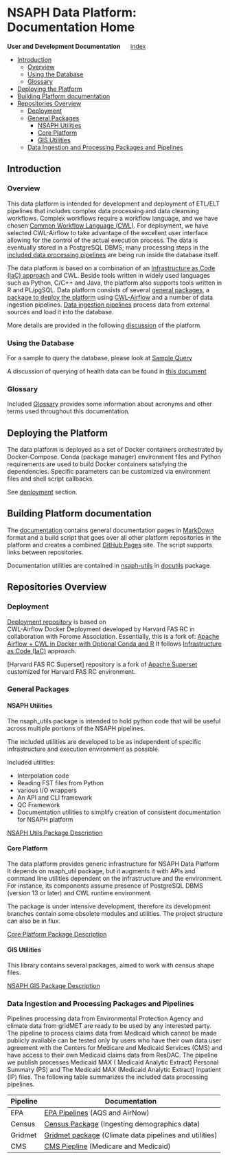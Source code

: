 # NSAPH Data Platform: Documentation Home
 **User and Development Documentation** &nbsp;&nbsp;&nbsp;&nbsp; 
 [index](genindex.html)

<!-- &nbsp;&nbsp;&nbsp;&nbsp; [search](search.html) -->

<!--TOC-->

- [Introduction](#introduction)
  - [Overview](#overview)
  - [Using the Database](#using-the-database)
  - [Glossary](#glossary)
- [Deploying the Platform](#deploying-the-platform)
- [Building Platform documentation](#building-platform-documentation)
- [Repositories Overview](#repositories-overview)
  - [Deployment](#deployment)
  - [General Packages](#general-packages)
    - [NSAPH Utilities](#nsaph-utilities)
    - [Core Platform](#core-platform)
    - [GIS Utilities](#gis-utilities)
  - [Data Ingestion and Processing Packages and Pipelines](#data-ingestion-and-processing-packages-and-pipelines)

<!--TOC-->

## Introduction

### Overview
                                               
This data platform is intended for development and deployment of 
ETL/ELT pipelines that includes complex data processing and data 
cleansing workflows. Complex workflows require a workflow language, 
and we have chosen 
[Common Workflow Language (CWL)](https://www.commonwl.org/).
For deployment, we have selected CWL-Airflow to take advantage of the excellent
user interface allowing for the control of the actual execution process. 
The
data is eventually stored in a PostgreSQL DBMS; many processing steps 
in the 
[included data processing pipelines](#data-ingestion-and-processing-pipelines) 
are being
run inside the database itself. 

The data platform is based on a combination of an 
[Infrastructure as Code (IaC) approach](https://en.wikipedia.org/wiki/Infrastructure_as_code) 
and CWL. Beside tools written in widely used languages such as 
Python, C/C++ and
Java, the platform also supports tools written in R and PL/pgSQL.
Data platform consists of 
several [general packages](#general-packages), 
a [package to deploy the platform](#deploying-the-platform)
using 
[CWL-Airflow](https://cwl-airflow.readthedocs.io/en/latest/)
and a number of data ingestion pipelines. 
[Data ingestion pipelines](#data-ingestion-and-processing-pipelines)
process data from external sources and load it into the database.

More details are provided in the following
[discussion](Rationale.html) 
of the platform.

### Using the Database

For a sample to query the database, please look at
[Sample Query](common/core-platform/doc/SampleQuery.html)

A discussion of querying of health data can be found in 
[this document](common/cms/doc/QueringMedicaid.html)

### Glossary

Included 
[Glossary](glossary.md) provides some information about
acronyms and other terms used throughout this documentation.
               
## Deploying the Platform

The data platform is deployed as a set of Docker containers orchestrated by
Docker-Compose. Conda (package manager) environment files and Python
requirements are used to build Docker containers satisfying the dependencies.
Specific parameters can be customized via environment files and shell script
callbacks.

See [deployment](#deployment) section.
                                      
## Building Platform documentation

The [documentation](https://github.com/NSAPH-Data-Platform/nsaph-platform-docs)
contains general documentation pages in 
[MarkDown](https://www.markdownguide.org/) 
format and a build script that goes over all other platform 
repositories in the platform
and creates a combined [GitHub Pages](https://pages.github.com/) site.
The script supports links between repositories. 

Documentation utilities are contained in 
[nsaph-utils](https://github.com/NSAPH-Data-Platform/nsaph-utils)
in 
[docutils](https://github.com/NSAPH-Data-Platform/nsaph-utils/tree/master/nsaph_utils/docutils)
package. 

        
## Repositories Overview

### Deployment

[Deployment repository](common/deployment/README.md) is based on  
CWL-Airflow Docker Deployment developed
by Harvard FAS RC in collaboration with Forome Association. Essentially, this is a fork of: 
[Apache Airflow + CWL in Docker with Optional Conda and R](https://github.com/ForomePlatform/airflow-cwl-docker)
It follows 
[Infrastructure as Code (IaC)](https://en.wikipedia.org/wiki/Infrastructure_as_code) 
approach.

[Harvard FAS RC Superset] repository is a fork of 
[Apache Superset](https://superset.apache.org/) 
customized for Harvard FAS RC environment.


### General Packages

#### NSAPH Utilities

<!-- section overview from nsaph_utils -->


The nsaph_utils package is intended to hold python 
code that will be useful
across multiple portions of the NSAPH pipelines.

The included utilities are developed to be as independent of
specific infrastructure and execution environment as possible.

Included utilities:

* Interpolation code
* Reading FST files from Python
* various I/O wrappers
* An API and CLI framework
* QC Framework
* Documentation utilities to simplify creation of consistent 
 documentation for NSAPH platform 


<!-- end of section overview from nsaph_utils -->

[NSAPH Utils Package Description](common/utils)


#### Core Platform

<!-- section overview from nsaph -->

The data platform provides generic infrastructure for NSAPH Data Platform
It depends on nsaph_util package, but it augments it
with APIs and command line utilities dependent on the infrastructure 
and the environment. For instance, its components assume presence of PostgreSQL
DBMS (version 13 or later) and CWL runtime environment.

The package is under intensive development, therefore its 
development branches contain some obsolete modules and utilities.
The project structure can also be in flux.

<!-- end of section overview from nsaph -->

[Core Platform Package Description](common/core-platform)


#### GIS Utilities

<!-- section overview from gis -->


This library contains several packages, aimed to work with census shape files.

<!-- end of section overview from gis -->

[NSAPH GIS Package Description](common/gis)


   
### Data Ingestion and Processing Packages and Pipelines

Pipelines processing data from Environmental Protection Agency and climate data
from gridMET are ready to be used by any interested party. The pipeline to
process claims data from Medicaid which cannot be made publicly available can be
tested only by users who have their own data user agreement with the Centers for
Medicare and Medicaid Services (CMS) and have access to their own Medicaid
claims data from ResDAC. The pipeline we publish processes Medicaid MAX (
Medicaid Analytic Extract) Personal Summary (PS) and The Medicaid MAX (Medicaid
Analytic Extract) Inpatient (IP) files. The following table 
summarizes the included data processing pipelines.

| Pipeline | Documentation                                   |
|----------|-------------------------------------------------|
| EPA | [EPA Pipelines](common/epa/README.html) (AQS and AirNow)      |
| Census | [Census Package](common/census/README.html) (Ingesting demographics data)  |
| Gridmet | [Gridmet package](common/gridmet/README.html) (Climate data pipelines and utilities) |
| CMS | [CMS Piepline](common/cms/README.html) (Medicare and Medicaid) |
